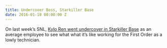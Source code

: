 ```yaml
---
title: Undercover Boss, Starkiller Base
date: 2016-01-18 00:00:00 Z
---
```


On last week’s SNL, [Kylo Ren went undercover in Starkiller Base](http://digg.com/video/kylo-ren-undercover-boss-snl) as an average employee to see what what it’s like working for the First Order as a lowly technician.